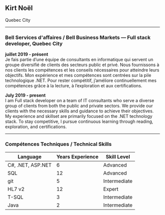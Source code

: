 ## Kirt Noël

Quebec City
  * * *
### Bell Services d'affaires / Bell Business Markets — Full stack developer, Quebec City
**juillet 2019 - présent**  
Je fais partie d’une équipe de consultants en informatique qui servent un groupe diversifié de clients des secteurs public et privé. Nous fournissons à nos clients les compétences et les conseils nécessaires pour atteindre leurs objectifs. Mon expérience et mes compétences sont centrées sur la pile technologique .NET. Pour rester compétitif, j’améliore continuellement mes compétences grâce à la lecture, à l’exploration et aux certifications.
   
**July 2019 - present**  
I am Full stack developer on a team of IT consultants who serve a diverse group of clients from both the public and private sectors. We provide our clients with the necessary skills and guidance to achieve their objectives. My experience and skillset are primarily focused on the .NET technology stack. To stay competitive, I pursue continuous learning through reading, exploration, and certifications.





  ---
### Compétences Techniques / Technical Skills 

|Language|Years Experience|Skill Level|
|--------|----------------|-----------|
|C#, .NET, ASP.NET|6|Advanced|
|SQL|12|Advanced|
|git|5|Intermediate|
|HL7 v2|12|Expert|
|T-SQL|3|Intermediate|
|Java|2|Intermediate|


